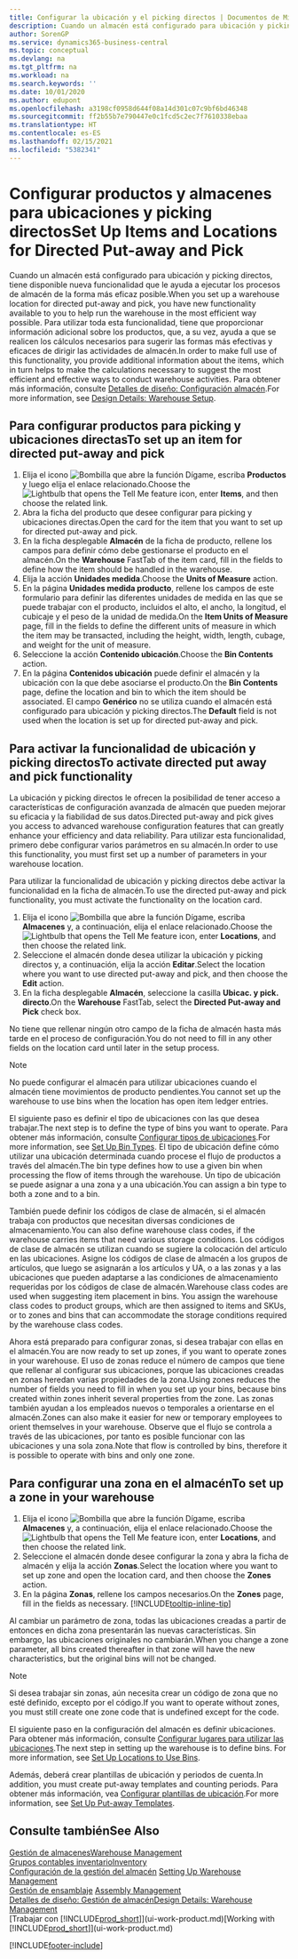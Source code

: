 ```yaml
---
title: Configurar la ubicación y el picking directos | Documentos de Microsoft
description: Cuando un almacén está configurado para ubicación y picking directos, tiene disponible nueva funcionalidad que le ayuda a ejecutar los procesos de almacén de la forma más eficaz posible. 
author: SorenGP
ms.service: dynamics365-business-central
ms.topic: conceptual
ms.devlang: na
ms.tgt_pltfrm: na
ms.workload: na
ms.search.keywords: ''
ms.date: 10/01/2020
ms.author: edupont
ms.openlocfilehash: a3198cf0958d644f08a14d301c07c9bf6bd46348
ms.sourcegitcommit: ff2b55b7e790447e0c1fcd5c2ec7f7610338ebaa
ms.translationtype: HT
ms.contentlocale: es-ES
ms.lasthandoff: 02/15/2021
ms.locfileid: "5382341"
---
```

# <a name="set-up-items-and-locations-for-directed-put-away-and-pick"></a><span data-ttu-id="3f088-103">Configurar productos y almacenes para ubicaciones y picking directos</span><span class="sxs-lookup"><span data-stu-id="3f088-103">Set Up Items and Locations for Directed Put-away and Pick</span></span>
<span data-ttu-id="3f088-104">Cuando un almacén está configurado para ubicación y picking directos, tiene disponible nueva funcionalidad que le ayuda a ejecutar los procesos de almacén de la forma más eficaz posible.</span><span class="sxs-lookup"><span data-stu-id="3f088-104">When you set up a warehouse location for directed put-away and pick, you have new functionality available to you to help run the warehouse in the most efficient way possible.</span></span> <span data-ttu-id="3f088-105">Para utilizar toda esta funcionalidad, tiene que proporcionar información adicional sobre los productos, que, a su vez, ayuda a que se realicen los cálculos necesarios para sugerir las formas más efectivas y eficaces de dirigir las actividades de almacén.</span><span class="sxs-lookup"><span data-stu-id="3f088-105">In order to make full use of this functionality, you provide additional information about the items, which in turn helps to make the calculations necessary to suggest the most efficient and effective ways to conduct warehouse activities.</span></span> <span data-ttu-id="3f088-106">Para obtener más información, consulte [Detalles de diseño: Configuración almacén](design-details-warehouse-setup.md).</span><span class="sxs-lookup"><span data-stu-id="3f088-106">For more information, see [Design Details: Warehouse Setup](design-details-warehouse-setup.md).</span></span>

## <a name="to-set-up-an-item-for-directed-put-away-and-pick"></a><span data-ttu-id="3f088-107">Para configurar productos para picking y ubicaciones directas</span><span class="sxs-lookup"><span data-stu-id="3f088-107">To set up an item for directed put-away and pick</span></span>  
1.  <span data-ttu-id="3f088-108">Elija el icono ![Bombilla que abre la función Dígame](media/ui-search/search_small.png "Dígame qué desea hacer"), escriba **Productos** y luego elija el enlace relacionado.</span><span class="sxs-lookup"><span data-stu-id="3f088-108">Choose the ![Lightbulb that opens the Tell Me feature](media/ui-search/search_small.png "Tell me what you want to do") icon, enter **Items**, and then choose the related link.</span></span>  
2.  <span data-ttu-id="3f088-109">Abra la ficha del producto que desee configurar para picking y ubicaciones directas.</span><span class="sxs-lookup"><span data-stu-id="3f088-109">Open the card for the item that you want to set up for directed put-away and pick.</span></span>
3. <span data-ttu-id="3f088-110">En la ficha desplegable **Almacén** de la ficha de producto, rellene los campos para definir cómo debe gestionarse el producto en el almacén.</span><span class="sxs-lookup"><span data-stu-id="3f088-110">On the **Warehouse** FastTab of the item card, fill in the fields to define how the item should be handled in the warehouse.</span></span>  
4.  <span data-ttu-id="3f088-111">Elija la acción **Unidades medida**.</span><span class="sxs-lookup"><span data-stu-id="3f088-111">Choose the **Units of Measure** action.</span></span>
5. <span data-ttu-id="3f088-112">En la página **Unidades medida producto**, rellene los campos de este formulario para definir las diferentes unidades de medida en las que se puede trabajar con el producto, incluidos el alto, el ancho, la longitud, el cubicaje y el peso de la unidad de medida.</span><span class="sxs-lookup"><span data-stu-id="3f088-112">On the **Item Units of Measure** page, fill in the fields to define the different units of measure in which the item may be transacted, including the height, width, length, cubage, and weight for the unit of measure.</span></span>
6. <span data-ttu-id="3f088-113">Seleccione la acción **Contenido ubicación**.</span><span class="sxs-lookup"><span data-stu-id="3f088-113">Choose the **Bin Contents** action.</span></span>
7. <span data-ttu-id="3f088-114">En la página **Contenidos ubicación** puede definir el almacén y la ubicación con la que debe asociarse el producto.</span><span class="sxs-lookup"><span data-stu-id="3f088-114">On the **Bin Contents** page, define the location and bin to which the item should be associated.</span></span> <span data-ttu-id="3f088-115">El campo **Genérico** no se utiliza cuando el almacén está configurado para ubicación y picking directos.</span><span class="sxs-lookup"><span data-stu-id="3f088-115">The **Default** field is not used when the location is set up for directed put-away and pick.</span></span>  

## <a name="to-activate-directed-put-away-and-pick-functionality"></a><span data-ttu-id="3f088-116">Para activar la funcionalidad de ubicación y picking directos</span><span class="sxs-lookup"><span data-stu-id="3f088-116">To activate directed put away and pick functionality</span></span>  
<span data-ttu-id="3f088-117">La ubicación y picking directos le ofrecen la posibilidad de tener acceso a características de configuración avanzada de almacén que pueden mejorar su eficacia y la fiabilidad de sus datos.</span><span class="sxs-lookup"><span data-stu-id="3f088-117">Directed put-away and pick gives you access to advanced warehouse configuration features that can greatly enhance your efficiency and data reliability.</span></span> <span data-ttu-id="3f088-118">Para utilizar esta funcionalidad, primero debe configurar varios parámetros en su almacén.</span><span class="sxs-lookup"><span data-stu-id="3f088-118">In order to use this functionality, you must first set up a number of parameters in your warehouse location.</span></span>  

<span data-ttu-id="3f088-119">Para utilizar la funcionalidad de ubicación y picking directos debe activar la funcionalidad en la ficha de almacén.</span><span class="sxs-lookup"><span data-stu-id="3f088-119">To use the directed put-away and pick functionality, you must activate the functionality on the location card.</span></span>    
1.  <span data-ttu-id="3f088-120">Elija el icono ![Bombilla que abre la función Dígame](media/ui-search/search_small.png "Dígame qué desea hacer"), escriba **Almacenes** y, a continuación, elija el enlace relacionado.</span><span class="sxs-lookup"><span data-stu-id="3f088-120">Choose the ![Lightbulb that opens the Tell Me feature](media/ui-search/search_small.png "Tell me what you want to do") icon, enter **Locations**, and then choose the related link.</span></span>  
2.  <span data-ttu-id="3f088-121">Seleccione el almacén donde desea utilizar la ubicación y picking directos y, a continuación, elija la acción **Editar**.</span><span class="sxs-lookup"><span data-stu-id="3f088-121">Select the location where you want to use directed put-away and pick, and then choose the **Edit** action.</span></span>  
3.  <span data-ttu-id="3f088-122">En la ficha desplegable **Almacén**, seleccione la casilla **Ubicac. y pick. directo**.</span><span class="sxs-lookup"><span data-stu-id="3f088-122">On the **Warehouse** FastTab, select the **Directed Put-away and Pick** check box.</span></span>  

<span data-ttu-id="3f088-123">No tiene que rellenar ningún otro campo de la ficha de almacén hasta más tarde en el proceso de configuración.</span><span class="sxs-lookup"><span data-stu-id="3f088-123">You do not need to fill in any other fields on the location card until later in the setup process.</span></span>  

> [!NOTE]  
>  <span data-ttu-id="3f088-124">No puede configurar el almacén para utilizar ubicaciones cuando el almacén tiene movimientos de producto pendientes.</span><span class="sxs-lookup"><span data-stu-id="3f088-124">You cannot set up the warehouse to use bins when the location has open item ledger entries.</span></span>  

<span data-ttu-id="3f088-125">El siguiente paso es definir el tipo de ubicaciones con las que desea trabajar.</span><span class="sxs-lookup"><span data-stu-id="3f088-125">The next step is to define the type of bins you want to operate.</span></span> <span data-ttu-id="3f088-126">Para obtener más información, consulte [Configurar tipos de ubicaciones](warehouse-how-to-set-up-bin-types.md).</span><span class="sxs-lookup"><span data-stu-id="3f088-126">For more information, see [Set Up Bin Types](warehouse-how-to-set-up-bin-types.md).</span></span> <span data-ttu-id="3f088-127">El tipo de ubicación define cómo utilizar una ubicación determinada cuando procese el flujo de productos a través del almacén.</span><span class="sxs-lookup"><span data-stu-id="3f088-127">The bin type defines how to use a given bin when processing the flow of items through the warehouse.</span></span> <span data-ttu-id="3f088-128">Un tipo de ubicación se puede asignar a una zona y a una ubicación.</span><span class="sxs-lookup"><span data-stu-id="3f088-128">You can assign a bin type to both a zone and to a bin.</span></span>  

<span data-ttu-id="3f088-129">También puede definir los códigos de clase de almacén, si el almacén trabaja con productos que necesitan diversas condiciones de almacenamiento.</span><span class="sxs-lookup"><span data-stu-id="3f088-129">You can also define warehouse class codes, if the warehouse carries items that need various storage conditions.</span></span> <span data-ttu-id="3f088-130">Los códigos de clase de almacén se utilizan cuando se sugiere la colocación del artículo en las ubicaciones. Asigne los códigos de clase de almacén a los grupos de artículos, que luego se asignarán a los artículos y UA, o a las zonas y a las ubicaciones que pueden adaptarse a las condiciones de almacenamiento requeridas por los códigos de clase de almacén.</span><span class="sxs-lookup"><span data-stu-id="3f088-130">Warehouse class codes are used when suggesting item placement in bins. You assign the warehouse class codes to product groups, which are then assigned to items and SKUs, or to zones and bins that can accommodate the storage conditions required by the warehouse class codes.</span></span>  

<span data-ttu-id="3f088-131">Ahora está preparado para configurar zonas, si desea trabajar con ellas en el almacén.</span><span class="sxs-lookup"><span data-stu-id="3f088-131">You are now ready to set up zones, if you want to operate zones in your warehouse.</span></span> <span data-ttu-id="3f088-132">El uso de zonas reduce el número de campos que tiene que rellenar al configurar sus ubicaciones, porque las ubicaciones creadas en zonas heredan varias propiedades de la zona.</span><span class="sxs-lookup"><span data-stu-id="3f088-132">Using zones reduces the number of fields you need to fill in when you set up your bins, because bins created within zones inherit several properties from the zone.</span></span> <span data-ttu-id="3f088-133">Las zonas también ayudan a los empleados nuevos o temporales a orientarse en el almacén.</span><span class="sxs-lookup"><span data-stu-id="3f088-133">Zones can also make it easier for new or temporary employees to orient themselves in your warehouse.</span></span> <span data-ttu-id="3f088-134">Observe que el flujo se controla a través de las ubicaciones, por tanto es posible funcionar con las ubicaciones y una sola zona.</span><span class="sxs-lookup"><span data-stu-id="3f088-134">Note that flow is controlled by bins, therefore it is possible to operate with bins and only one zone.</span></span>  

## <a name="to-set-up-a-zone-in-your-warehouse"></a><span data-ttu-id="3f088-135">Para configurar una zona en el almacén</span><span class="sxs-lookup"><span data-stu-id="3f088-135">To set up a zone in your warehouse</span></span>  
1.  <span data-ttu-id="3f088-136">Elija el icono ![Bombilla que abre la función Dígame](media/ui-search/search_small.png "Dígame qué desea hacer"), escriba **Almacenes** y, a continuación, elija el enlace relacionado.</span><span class="sxs-lookup"><span data-stu-id="3f088-136">Choose the ![Lightbulb that opens the Tell Me feature](media/ui-search/search_small.png "Tell me what you want to do") icon, enter **Locations**, and then choose the related link.</span></span>  
2.  <span data-ttu-id="3f088-137">Seleccione el almacén donde desee configurar la zona y abra la ficha de almacén y elija la acción **Zonas**.</span><span class="sxs-lookup"><span data-stu-id="3f088-137">Select the location where you want to set up zone and open the location card, and then choose the **Zones** action.</span></span>  
3.  <span data-ttu-id="3f088-138">En la página **Zonas**, rellene los campos necesarios.</span><span class="sxs-lookup"><span data-stu-id="3f088-138">On the **Zones** page, fill in the fields as necessary.</span></span> [!INCLUDE[tooltip-inline-tip](includes/tooltip-inline-tip_md.md)]  

<span data-ttu-id="3f088-139">Al cambiar un parámetro de zona, todas las ubicaciones creadas a partir de entonces en dicha zona presentarán las nuevas características. Sin embargo, las ubicaciones originales no cambiarán.</span><span class="sxs-lookup"><span data-stu-id="3f088-139">When you change a zone parameter, all bins created thereafter in that zone will have the new characteristics, but the original bins will not be changed.</span></span>  

> [!NOTE]  
>  <span data-ttu-id="3f088-140">Si desea trabajar sin zonas, aún necesita crear un código de zona que no esté definido, excepto por el código.</span><span class="sxs-lookup"><span data-stu-id="3f088-140">If you want to operate without zones, you must still create one zone code that is undefined except for the code.</span></span>  

<span data-ttu-id="3f088-141">El siguiente paso en la configuración del almacén es definir ubicaciones. Para obtener más información, consulte [Configurar lugares para utilizar las ubicaciones](warehouse-how-to-set-up-locations-to-use-bins.md).</span><span class="sxs-lookup"><span data-stu-id="3f088-141">The next step in setting up the warehouse is to define bins. For more information, see [Set Up Locations to Use Bins](warehouse-how-to-set-up-locations-to-use-bins.md).</span></span>  

<span data-ttu-id="3f088-142">Además, deberá crear plantillas de ubicación y periodos de cuenta.</span><span class="sxs-lookup"><span data-stu-id="3f088-142">In addition, you must create put-away templates and counting periods.</span></span> <span data-ttu-id="3f088-143">Para obtener más información, vea [Configurar plantillas de ubicación](warehouse-how-to-set-up-put-away-templates.md).</span><span class="sxs-lookup"><span data-stu-id="3f088-143">For more information, see [Set Up Put-away Templates](warehouse-how-to-set-up-put-away-templates.md).</span></span>  

## <a name="see-also"></a><span data-ttu-id="3f088-144">Consulte también</span><span class="sxs-lookup"><span data-stu-id="3f088-144">See Also</span></span>  
[<span data-ttu-id="3f088-145">Gestión de almacenes</span><span class="sxs-lookup"><span data-stu-id="3f088-145">Warehouse Management</span></span>](warehouse-manage-warehouse.md)  
[<span data-ttu-id="3f088-146">Grupos contables inventario</span><span class="sxs-lookup"><span data-stu-id="3f088-146">Inventory</span></span>](inventory-manage-inventory.md)  
<span data-ttu-id="3f088-147">[Configuración de la gestión del almacén](warehouse-setup-warehouse.md)   </span><span class="sxs-lookup"><span data-stu-id="3f088-147">[Setting Up Warehouse Management](warehouse-setup-warehouse.md)   </span></span>  
<span data-ttu-id="3f088-148">[Gestión de ensamblaje](assembly-assemble-items.md)  </span><span class="sxs-lookup"><span data-stu-id="3f088-148">[Assembly Management](assembly-assemble-items.md)  </span></span>  
[<span data-ttu-id="3f088-149">Detalles de diseño: Gestión de almacén</span><span class="sxs-lookup"><span data-stu-id="3f088-149">Design Details: Warehouse Management</span></span>](design-details-warehouse-management.md)  
<span data-ttu-id="3f088-150">[Trabajar con [!INCLUDE[prod_short](includes/prod_short.md)]](ui-work-product.md)</span><span class="sxs-lookup"><span data-stu-id="3f088-150">[Working with [!INCLUDE[prod_short](includes/prod_short.md)]](ui-work-product.md)</span></span>  


[!INCLUDE[footer-include](includes/footer-banner.md)]